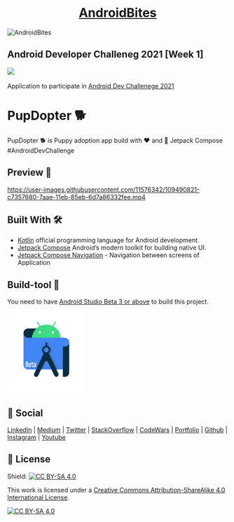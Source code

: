
<h1 align="center"><a href="https://chetangupta.net/" target="_blank">AndroidBites</a>
</h1>

![AndroidBites](https://user-images.githubusercontent.com/11576342/109490856-d5839280-7aae-11eb-89aa-c64ee8c81c35.jpg)

## Android Developer Challeneg 2021 [Week 1]

<div>
    <img src="https://1.bp.blogspot.com/-d6KGTLsbI3M/YDQSlsM1LXI/AAAAAAAAQHQ/bFFOakT2je4o-y0oPCfW9gzBjuqmfi4dQCLcBGAsYHQ/s0/Screen%2BShot%2B2021-02-11%2Bat%2B10.58.49.png" height=200px />
</div>

Application to participate in [Android Dev Challenege 2021](https://android-developers.googleblog.com/2021/02/android-dev-challenge-lift-off-with.html)

# PupDopter :dog2:
PupDopter :dog2: is Puppy adoption app build with :heart: and :rocket: Jetpack Compose #AndroidDevChallenge

## Preview :movie_camera:
https://user-images.githubusercontent.com/11576342/109490821-c7357680-7aae-11eb-85eb-6d7a86332fee.mp4

## Built With 🛠
- [Kotlin](https://kotlinlang.org/) official programming language for Android development.
- [Jetpack Compose](https://developer.android.com/jetpack/compose) Android’s modern toolkit for building native UI.
- [Jetpack Compose Navigation](https://developer.android.com/jetpack/compose/navigation) - Navigation between screens of Application


## Build-tool 🧰
You need to have [Android Studio Beta 3 or above](https://developer.android.com/studio/preview) to build this project.
<br>
<img src="./beta_android.png" height="200" alt="Beta-studio"/>
<br>

## :eyes: Social
[LinkedIn](https://bit.ly/ch8n-linkdIn) |
[Medium](https://bit.ly/ch8n-medium-blog) |
[Twitter](https://bit.ly/ch8n-twitter) |
[StackOverflow](https://bit.ly/ch8n-stackOflow) |
[CodeWars](https://bit.ly/ch8n-codewar) |
[Portfolio](https://bit.ly/ch8n-home) |
[Github](https://bit.ly/ch8n-git) |
[Instagram](https://bit.ly/ch8n-insta) |
[Youtube](https://bit.ly/ch8n-youtube)


## :cop: License
Shield: [![CC BY-SA 4.0][cc-by-sa-shield]][cc-by-sa]

This work is licensed under a
[Creative Commons Attribution-ShareAlike 4.0 International License][cc-by-sa].

[![CC BY-SA 4.0][cc-by-sa-image]][cc-by-sa]

[cc-by-sa]: http://creativecommons.org/licenses/by-sa/4.0/
[cc-by-sa-image]: https://licensebuttons.net/l/by-sa/4.0/88x31.png
[cc-by-sa-shield]: https://img.shields.io/badge/License-CC%20BY--SA%204.0-lightgrey.svg

